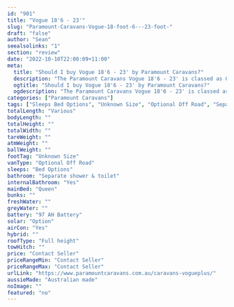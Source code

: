 ```yaml
---
id: "901"
title: "Vogue 18'6 - 23'"
slug: "Paramount-Caravans-Vogue-18-foot-6---23-foot-"
draft: "false"
author: "Sean"
seealsolinks: "1"
section: "review"
date: "2022-10-10T22:00:09+11:00"
meta:
  title: "Should I buy Vogue 18'6 - 23' by Paramount Caravans?"
  description: "The Paramount Caravans Vogue 18'6 - 23' is classed as Optional Off Road, and sleeps Bed Options people. It is Australian made and comes in at Unknown Size. It generally has Separate shower & toilet."
  ogtitle: "Should I buy Vogue 18'6 - 23' by Paramount Caravans?"
  ogdescription: "The Paramount Caravans Vogue 18'6 - 23' is classed as Optional Off Road, and sleeps Bed Options people. It is Australian made and comes in at Unknown Size. It generally has Separate shower & toilet."
categories: ["Paramount Caravans"]
tags: ["Sleeps Bed Options", "Unknown Size", "Optional Off Road", "Separate shower & toilet", "Full height", "Price Unknown"]
totalLength: "Various"
bodyLength: ""
totalHeight: ""
totalWidth: ""
tareWeight: ""
atmWeight: ""
ballWeight: ""
footTag: "Unknown Size"
vanType: "Optional Off Road"
sleeps: "Bed Options"
bathroom: "Separate shower & toilet"
internalBathroom: "Yes"
mainBed: "Queen"
bunks: ""
freshWater: ""
greyWater: ""
battery: "97 AH Battery"
solar: "Option"
airCon: "Yes"
hybrid: ""
roofType: "Full height"
towHitch: ""
price: "Contact Seller"
priceRangeMin: "Contact Seller"
priceRangeMax: "Contact Seller"
urlLink: "https://www.paramountcaravans.com.au/caravans-vogueplus/"
aussieMade: "Australian made"
noImage: ""
featured: "no"
---
```

